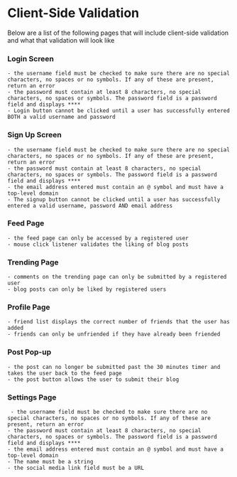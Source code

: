 # Client-Side Validation
Below are a list of the following pages that will include client-side validation and what that validation will look like


### Login Screen
    - the username field must be checked to make sure there are no special characters, no spaces or no symbols. If any of these are present, return an error 
    - the password must contain at least 8 characters, no special characters, no spaces or symbols. The password field is a password field and displays ****
    - Login button cannot be clicked until a user has successfully entered BOTH a valid username and password 


### Sign Up Screen 
    - the username field must be checked to make sure there are no special characters, no spaces or no symbols. If any of these are present, return an error 
    - the password must contain at least 8 characters, no special characters, no spaces or symbols. The password field is a password field and displays ****
    - the email address entered must contain an @ symbol and must have a top-level domain
    - The signup button cannot be clicked until a user has successfully entered a valid username, password AND email address 

### Feed Page
    - the feed page can only be accessed by a registered user 
    - mouse click listener validates the liking of blog posts 

### Trending Page
    - comments on the trending page can only be submitted by a registered user 
    - blog posts can only be liked by registered users 

### Profile Page
    - friend list displays the correct number of friends that the user has added 
    - friends can only be unfriended if they have already been friended 

### Post Pop-up
    - the post can no longer be submitted past the 30 minutes timer and takes the user back to the feed page 
    - the post button allows the user to submit their blog 

### Settings Page 
     - the username field must be checked to make sure there are no special characters, no spaces or no symbols. If any of these are present, return an error 
    - the password must contain at least 8 characters, no special characters, no spaces or symbols. The password field is a password field and displays ****
    - the email address entered must contain an @ symbol and must have a top-level domain
    - The name must be a string 
    - the social media link field must be a URL 



